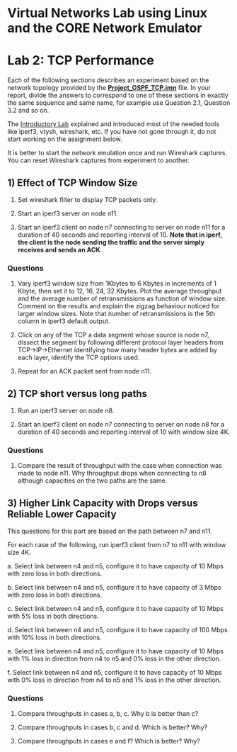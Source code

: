 # Virtual Networks Lab using Linux and the CORE Network Emulator

# Lab 2: TCP Performance 

Each of the following sections describes an experiment based on the network topology provided by the  **[Project_OSPF_TCP.imn](https://github.com/kelsayed/CoreNetLab/NetTopo/Project_OSPF_TCP.imn)**  file. In your report, divide the answers to correspond to one of these sections in exactly the same sequence and same name, for example use Question 2.1, Question 3.2 and so on.

The [Introductory Lab](https://github.com/kelsayed/CoreNetLab/IntroLab.md) explained and introduced most of the needed tools like iperf3, vtysh, wireshark, etc. If you have not gone through it, do not start working on the assignment below.

It is better to start the network emulation once and run Wireshark captures. You can reset Wireshark captures from experiment to another.

## 1) Effect of TCP Window Size 

1.  Set wireshark filter to display TCP packets only.

2.  Start an iperf3 server on node n11.

3.  Start an iperf3 client on node n7 connecting to server on node n11 for a duration of 40 seconds and reporting interval of 10. **Note that in iperf, the client is the node sending the traffic and the server simply receives and sends an ACK**.

### **Questions**

1. Vary iperf3 window size from 1Kbytes to 6 Kbytes in increments of 1 Kbyte, then set it to 12, 16, 24, 32 Kbytes. Plot the average throughput and the average number of retransmissions as function of window size. Comment on the results and explain the zigzag behaviour noticed for larger window sizes. Note that number of retransmissions is the 5th column in iperf3 default output.

2. Click on any of the TCP a data segment whose source is node n7, dissect the segment by following different protocol layer headers from TCP-\>IP-\>Ethernet identifying how many header bytes are added by each layer, identify the TCP options used.

3. Repeat for an ACK packet sent from node n11.


## 2) TCP short versus long paths

1.  Run an iperf3 server on node n8.

2.  Start an iperf3 client on node n7 connecting to server on node n8 for a duration of 40 seconds and reporting interval of 10 with window size 4K.

### **Questions**

1. Compare the result of throughput with the case when connection was made to node n11. Why throughput drops when connecting to n8 although capacities on the two paths are the same.

## 3) Higher Link Capacity with Drops versus Reliable Lower Capacity

This questions for this part are based on the path between n7 and n11.

For each case of the following, run iperf3 client from n7 to n11 with window size 4K.

a. Select link between n4 and n5, configure it to have capacity of 10 Mbps with zero loss in both directions.

b. Select link between n4 and n5, configure it to have capacity of 3 Mbps with zero loss in both directions.

c. Select link between n4 and n5, configure it to have capacity of 10 Mbps with 5% loss in both directions.

d. Select link between n4 and n5, configure it to have capacity of 100 Mbps with 10% loss in both directions.

e. Select link between n4 and n5, configure it to have capacity of 10 Mbps with 1% loss in direction from n4 to n5 and 0% loss in the other direction.

f. Select link between n4 and n5, configure it to have capacity of 10 Mbps with 0% loss in direction from n4 to n5 and 1% loss in the other direction.

### **Questions**

1. Compare throughputs in cases a, b, c. Why b is better than c?

2. Compare throughputs in cases b, c and d. Which is better? Why?

3. Compare throughputs in cases e and f? Which is better? Why?



